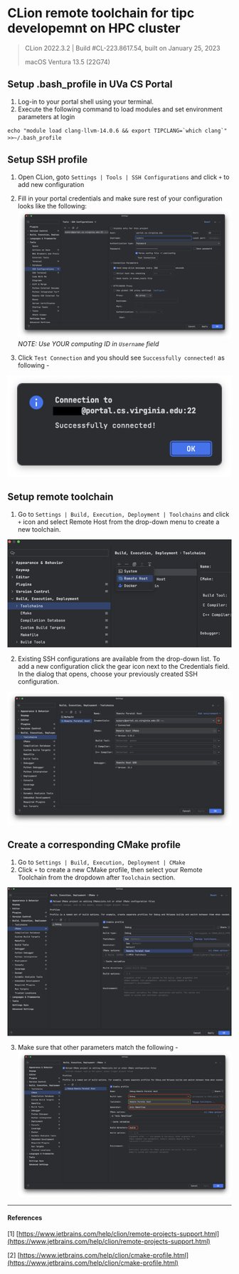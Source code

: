 # CLion remote toolchain for tipc developemnt on HPC cluster

 
> CLion 2022.3.2 | Build #CL-223.8617.54, built on January 25, 2023
> 
> macOS Ventura 13.5 (22G74)


## Setup .bash_profile in UVa CS Portal
1. Log-in to your portal shell using your terminal.
2. Execute the following command to load modules and set environment parameters at login
```shell
echo "module load clang-llvm-14.0.6 && export TIPCLANG=`which clang`" >>~/.bash_profile
```

## Setup SSH profile

1. Open CLion, goto `Settings | Tools | SSH Configurations` and click `+` to add new configuration
2. Fill in your portal credentials and make sure rest of your configuration looks like the following:
![ssh-add.png](clion-remote-dev-img%2Fssh-add.png)
_NOTE: Use YOUR computing ID in `Username` field_


3. Click `Test Connection` and you should see `Successfully connected!` as following -

![ssh-Okay-connect.png](clion-remote-dev-img%2Fssh-Okay-connect.png)


## Setup remote toolchain

1. Go to `Settings | Build, Execution, Deployment | Toolchains` and click `+` icon and select Remote Host from the drop-down menu to create a new toolchain.

![add-remote.png](clion-remote-dev-img%2Fadd-remote.png)

2. Existing SSH configurations are available from the drop-down list. To add a new configuration click the gear icon next to the Credentials field. In the dialog that opens, choose your previously created SSH configuration.

![remote-portal-config.png](clion-remote-dev-img%2Fremote-portal-config.png)


## Create a corresponding CMake profile

1. Go to `Settings | Build, Execution, Deployment | CMake`
2. Click `+` to create a new CMake profile, then select your Remote Toolchain from the dropdown after `Toolchain` section.

![cmake-toolchain-select.png](clion-remote-dev-img%2Fcmake-toolchain-select.png)

3. Make sure that other parameters match the following -
![remote-cmake-configuration.png](clion-remote-dev-img%2Fremote-cmake-configuration.png)

---

#### References
[1] [https://www.jetbrains.com/help/clion/remote-projects-support.html](https://www.jetbrains.com/help/clion/remote-projects-support.html)

[2] [https://www.jetbrains.com/help/clion/cmake-profile.html](https://www.jetbrains.com/help/clion/cmake-profile.html)
